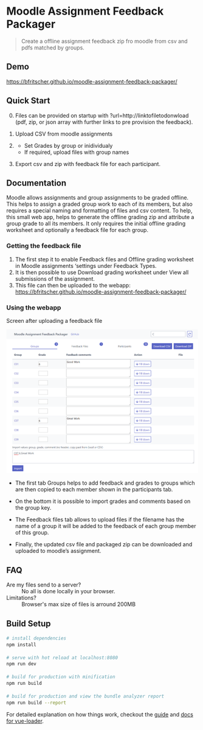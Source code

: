 # Moodle Assignment Feedback Packager

> Create a offline assignment feedback zip fro moodle from csv and pdfs matched by groups.

## Demo

https://bfritscher.github.io/moodle-assignment-feedback-packager/

## Quick Start

0. Files can be provided on startup with ?url=http://linktofiletodonwload (pdf, zip, or json array with further links to pre provision the feedback).

1. Upload CSV from moodle assignments

2.
    - Set Grades by group or inidividualy
    - If required, upload files with group names

3. Export csv and zip with feedback file for each participant.

## Documentation
Moodle allows assignments and group assignments to be graded offline. This helps to assign a graded group work to each of its members, but also requires a special naming and formatting of files and csv content. To help, this small web app, helps to generate the offline grading zip and attribute a group grade to all its members. It only requires the initial offline grading worksheet and optionally a feedback file for each group.

### Getting the feedback file
1. The first step it to enable Feedback files and Offline grading worksheet in Moodle assignments ‘settings under Feedback Types.
2. It is then possible to use Download grading worksheet under View all submissions of the assignment.
3. This file can then be uploaded to the webapp: https://bfritscher.github.io/moodle-assignment-feedback-packager/

### Using the webapp

Screen after uploading a feedback file

![groupscreen](group_screen.png)

- The first tab Groups helps to add feedback and grades to groups which are then copied to each member shown in the participants tab.

- On the bottom it is possible to import grades and comments based on the group key.

- The Feedback files tab allows to upload files if the filename has the name of a group it will be added to the feedback of each group member of this group.

- Finally, the updated csv file and packaged zip can be downloaded and uploaded to moodle’s assignment.


## FAQ

<dl>
  <dt>Are my files send to a server?</dt>
  <dd>No all is done locally in
your browser.</dd>
  <dt>Limitations?</dt>
  <dd>Browser's max size of files is arround 200MB</dd>
</dl>



## Build Setup

``` bash
# install dependencies
npm install

# serve with hot reload at localhost:8080
npm run dev

# build for production with minification
npm run build

# build for production and view the bundle analyzer report
npm run build --report
```

For detailed explanation on how things work, checkout the [guide](http://vuejs-templates.github.io/webpack/) and [docs for vue-loader](http://vuejs.github.io/vue-loader).
